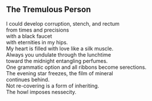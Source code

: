 The Tremulous Person
--------------------
I could develop corruption, stench, and rectum  
from times and precisions  
with a black faucet  
with eternities in my hips.  
My heart is filled with love like a silk muscle.  
Always you undulate through the lunchtime  
toward the midnight entangling perfumes.  
One grammatic option and all ribbons become serections.  
The evening star freezes, the film of mineral  
continues behind.  
Not re-covering is a form of inheriting.  
The howl imposes nessecity.  
